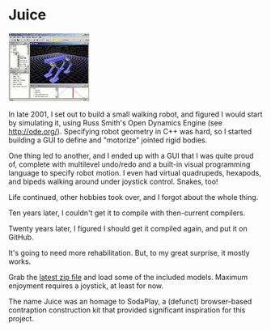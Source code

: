 # Juice

![Terrible Screenshot](https://github.com/natewaddoups/juice/raw/main/media/TinyGrainyScreenshot.jpg)

In late 2001, I set out to build a small walking robot, and figured I would start
by simulating it, using Russ Smith's Open Dynamics Engine (see http://ode.org/). 
Specifying robot geometry in C++ was hard, so I started building a GUI to
define and "motorize" jointed rigid bodies.

One thing led to another, and I ended up with a GUI that I was quite proud of, complete
with multilevel undo/redo and a built-in visual programming language to specify robot 
motion. I even had virtual quadrupeds, hexapods, and bipeds walking around under joystick control.  Snakes, too!

Life continued, other hobbies took over, and I forgot about the whole thing. 

Ten years later, I couldn't get it to compile with then-current compilers.

Twenty years later, I figured I should get it compiled again, and put it on GitHub. 

It's going to need more rehabilitation. But, to my great surprise, it mostly works.

Grab the [latest zip file](https://github.com/natewaddoups/juice/releases/latest) and load some of the included models. Maximum enjoyment requires a joystick, at least for now.

The name Juice was an homage to SodaPlay, a (defunct) browser-based contraption construction kit that provided significant inspiration for this project.
